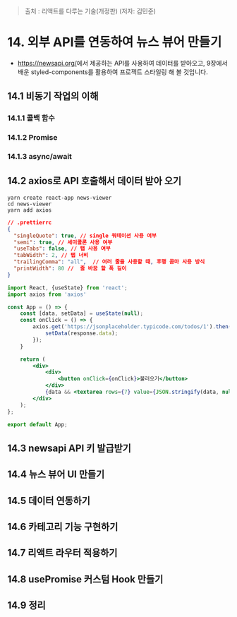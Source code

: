 > 출처 : 리액트를 다루는 기술(개정판) (저자: 김민준)

# 14. 외부 API를 연동하여 뉴스 뷰어 만들기
- <https://newsapi.org/>에서 제공하는 API를 사용하여 데이터를 받아오고, 9장에서 배운 styled-components를 활용하여 프로젝트 스타일링
  해 볼 것입니다.

## 14.1 비동기 작업의 이해
### 14.1.1 콜백 함수
### 14.1.2 Promise
### 14.1.3 async/await

## 14.2 axios로 API 호출해서 데이터 받아 오기
```shell
yarn create react-app news-viewer
cd news-viewer
yarn add axios
```
```json
// .prettierrc
{
  "singleQuote": true, // single 쿼테이션 사용 여부
  "semi": true, // 세미콜론 사용 여부
  "useTabs": false, // 탭 사용 여부
  "tabWidth": 2, // 탭 너비 
  "trailingComma": "all",  // 여러 줄을 사용할 때, 후행 콤마 사용 방식
  "printWidth": 80 //  줄 바꿈 할 폭 길이
}
```

```jsx
import React, {useState} from 'react';
import axios from 'axios'

const App = () => {
    const [data, setData] = useState(null);
    const onClick = () => {
        axios.get('https://jsonplaceholder.typicode.com/todos/1').then(response => {
            setData(response.data);
        });
    }

    return (
        <div>
            <div>
                <button onClick={onClick}>불러오기</button>
            </div>
            {data && <textarea rows={7} value={JSON.stringify(data, null, 2)} readOnly={true} /> }
        </div>
    );
};

export default App;
```

## 14.3 newsapi API 키 발급받기
## 14.4 뉴스 뷰어 UI 만들기
## 14.5 데이터 연동하기
## 14.6 카테고리 기능 구현하기
## 14.7 리액트 라우터 적용하기
## 14.8 usePromise 커스텀 Hook 만들기
## 14.9 정리
